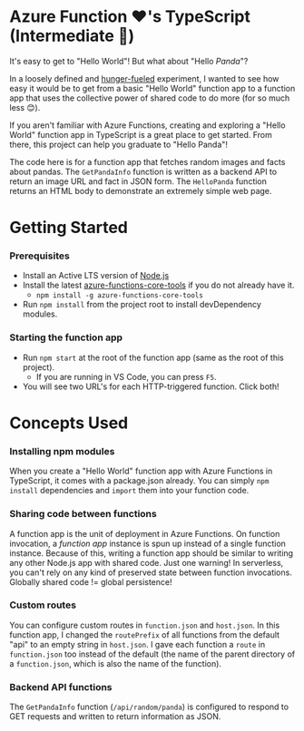# Azure Function ❤️'s TypeScript (Intermediate 🐼)

It's easy to get to "Hello World"! But what about "Hello *Panda*"? 

In a loosely defined and [hunger-fueled](https://www.google.com/search?q=hello+panda) experiment, I wanted to see how easy it would be to get from a basic "Hello World" function app to a function app that uses the collective power of shared code to do more (for so much less 😊).

If you aren't familiar with Azure Functions, creating and exploring a "Hello World" function app in TypeScript is a great place to get started. From there, this project can help you graduate to "Hello Panda"!

The code here is for a function app that fetches random images and facts about pandas. The `GetPandaInfo` function is written as a backend API to return an image URL and fact in JSON form. The `HelloPanda` function returns an HTML body to demonstrate an extremely simple web page.

# Getting Started
### Prerequisites
  - Install an Active LTS version of [Node.js](https://nodejs.org)
  - Install the latest [azure-functions-core-tools](https://www.npmjs.com/package/azure-functions-core-tools) if you do not already have it.
    - `npm install -g azure-functions-core-tools` 
  - Run `npm install` from the project root to install devDependency modules. 

### Starting the function app
 - Run `npm start` at the root of the function app (same as the root of this project).
   - If you are running in VS Code, you can press `F5`.
 - You will see two URL's for each HTTP-triggered function. Click both!

# Concepts Used
### Installing npm modules
When you create a "Hello World" function app with Azure Functions in TypeScript, it comes with a package.json already. You can simply `npm install` dependencies and `import` them into your function code.

### Sharing code between functions
A function app is the unit of deployment in Azure Functions. On function invocation, a *function app* instance is spun up instead of a single function instance. Because of this, writing a function app should be similar to writing any other Node.js app with shared code. Just one warning! In serverless, you can't rely on any kind of preserved state between function invocations. Globally shared code != global persistence!

### Custom routes
You can configure custom routes in `function.json` and `host.json`. In this function app, I changed the `routePrefix` of all functions from the default "api" to an empty string in `host.json`. I gave each function a `route` in `function.json` too instead of the default (the name of the parent directory of a `function.json`, which is also the name of the function).

### Backend API functions
The `GetPandaInfo` function (`/api/random/panda`) is configured to respond to GET requests and written to return information as JSON.
